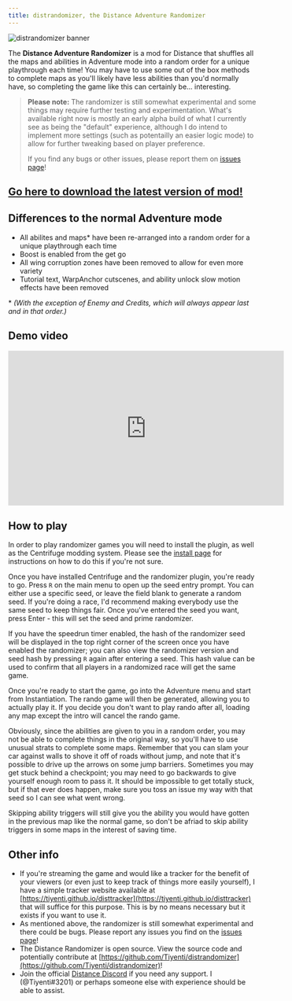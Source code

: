 ```yaml
---
title: distrandomizer, the Distance Adventure Randomizer
---
```

![distrandomizer banner](https://i.imgur.com/TGycDXV.png)

The **Distance Adventure Randomizer** is a mod for Distance that shuffles all the maps and abilities in Adventure mode
into a random order for a unique playthrough each time! You may have to use some out of the box methods to complete maps
as you'll likely have less abilities than you'd normally have, so completing the game like this can certainly be... interesting.

> **Please note:** The randomizer is still somewhat experimental and some things may require further testing and experimentation. What's available right now is mostly an early alpha build
of what I currently see as being the "default" experience, although I do intend to implement more settings (such as potentailly an easier logic mode) to allow for further tweaking based
on player preference.
>
> If you find any bugs or other issues, please report them on [issues page]!


## [Go here to download the latest version of mod!](https://github.com/Tiyenti/distrandomizer/releases)

## Differences to the normal Adventure mode

* All abilites and maps* have been re-arranged into a random order for a unique playthrough each time
* Boost is enabled from the get go
* All wing corruption zones have been removed to allow for even more variety
* Tutorial text, WarpAnchor cutscenes, and ability unlock slow motion effects have been removed

\* *(With the exception of Enemy and Credits, which will always appear last and in that order.)*

## Demo video
<iframe width="560" height="315" src="https://www.youtube-nocookie.com/embed/uxEWn9xq-mc" title="YouTube video player" frameborder="0" allow="accelerometer; autoplay; clipboard-write; encrypted-media; gyroscope; picture-in-picture" allowfullscreen></iframe>

## How to play
In order to play randomizer games you will need to install the plugin, as well as the Centrifuge modding system. Please see the [install page](install) for instructions on how to do this if you're not sure.

Once you have installed Centrifuge and the randomizer plugin, you're ready to go. Press `R` on the main menu to open up the seed entry prompt. You can either use a specific seed, or leave the field blank to generate a random seed. If you're doing a race, I'd recommend making everybody use the same seed to keep things fair. Once you've entered the seed you want, press Enter - this will set the seed and prime randomizer.

If you have the speedrun timer enabled, the hash of the randomizer seed will be displayed in the top right corner of the screen once you have enabled the randomizer; you can also view the randomizer version and seed hash by pressing `R` again after entering a seed. This hash value can be used to confirm that all players in a randomized race will get the same game.

Once you're ready to start the game, go into the Adventure menu and start from Instantiation. The rando game will then be generated, allowing you to actually play it. If you decide you don't want to play rando after all, loading any map except the intro will cancel the rando game.

Obviously, since the abilities are given to you in a random order, you may not be able to complete things in the original way, so you'll have to use unusual strats to complete some maps. Remember that you can slam your car against walls to shove it off of roads without jump, and note that it's possible to drive up the arrows on some jump barriers. Sometimes you may get stuck behind a checkpoint; you may need to go backwards to give yourself enough room to pass it. It should be impossible to get totally stuck, but if that ever does happen, make sure you toss an issue my way with that seed so I can see what went wrong.

Skipping ability triggers will still give you the ability you would have gotten in the previous map like the normal game, so don't be afriad to skip ability triggers in some maps in the interest of saving time.

## Other info
* If you're streaming the game and would like a tracker for the benefit of your viewers (or even just to keep track of things more easily yourself), I have a simple tracker website available at
[https://tiyenti.github.io/disttracker](https://tiyenti.github.io/disttracker) that will suffice for this purpose. This is by no means necessary but it exists if you want to use it.
* As mentioned above, the randomizer is still somewhat experimental and there could be bugs. Please report any issues you find on the [issues page]!
* The Distance Randomizer is open source. View the source code and potentially contribute at
[https://github.com/Tiyenti/distrandomizer](https://github.com/Tiyenti/distrandomizer)!
* Join the official [Distance Discord](https://discord.gg/distance) if you need any support.
I (@Tiyenti#3201) or perhaps someone else with experience should be able to assist. 

[issues page]: https://github.com/Tiyenti/distrandomizer/issues